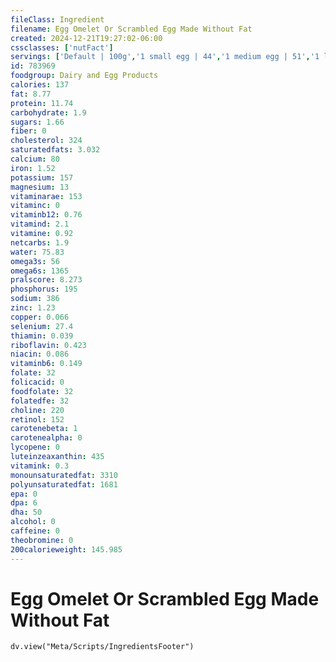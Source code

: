 ```yaml
---
fileClass: Ingredient
filename: Egg Omelet Or Scrambled Egg Made Without Fat
created: 2024-12-21T19:27:02-06:00
cssclasses: ['nutFact']
servings: ['Default | 100g','1 small egg | 44','1 medium egg | 51','1 large egg | 58','1 extra large egg | 65','1 jumbo egg | 73','1 egg, ns as to size | 58','1 cup | 207']
id: 783969
foodgroup: Dairy and Egg Products 
calories: 137
fat: 8.77
protein: 11.74
carbohydrate: 1.9
sugars: 1.66
fiber: 0
cholesterol: 324
saturatedfats: 3.032
calcium: 80
iron: 1.52
potassium: 157
magnesium: 13
vitaminarae: 153
vitaminc: 0
vitaminb12: 0.76
vitamind: 2.1
vitamine: 0.92
netcarbs: 1.9
water: 75.83
omega3s: 56
omega6s: 1365
pralscore: 8.273
phosphorus: 195
sodium: 386
zinc: 1.23
copper: 0.066
selenium: 27.4
thiamin: 0.039
riboflavin: 0.423
niacin: 0.086
vitaminb6: 0.149
folate: 32
folicacid: 0
foodfolate: 32
folatedfe: 32
choline: 220
retinol: 152
carotenebeta: 1
carotenealpha: 0
lycopene: 0
luteinzeaxanthin: 435
vitamink: 0.3
monounsaturatedfat: 3310
polyunsaturatedfat: 1681
epa: 0
dpa: 6
dha: 50
alcohol: 0
caffeine: 0
theobromine: 0
200calorieweight: 145.985
---
```


# Egg Omelet Or Scrambled Egg Made Without Fat

```dataviewjs
dv.view("Meta/Scripts/IngredientsFooter")
```
